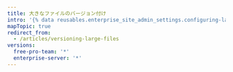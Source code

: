 ```yaml
---
title: 大きなファイルのバージョン付け
intro: '{% data reusables.enterprise_site_admin_settings.configuring-large-file-storage-short-description %}'
mapTopic: true
redirect_from:
  - /articles/versioning-large-files
versions:
  free-pro-team: '*'
  enterprise-server: '*'
---
```


